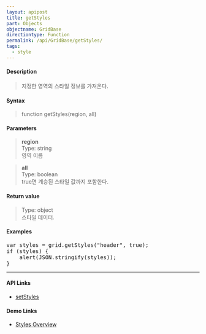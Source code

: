 ```yaml
---
layout: apipost
title: getStyles
part: Objects
objectname: GridBase
directiontype: Function
permalink: /api/GridBase/getStyles/
tags:
  - style
---
```



#### Description

> 지정한 영역의 스타일 정보를 가져온다.  

#### Syntax

> function getStyles(region, all)  

#### Parameters

> **region**  
> Type: string  
> 영역 이름  

> **all**  
> Type: boolean  
> true면 계승된 스타일 값까지 포함한다.  

#### Return value

> Type: object  
> 스타일 데이터.  

#### Examples 

<pre class="prettyprint">
var styles = grid.getStyles("header", true);
if (styles) {
    alert(JSON.stringify(styles));
}
</pre>

---

#### API Links

* [setStyles](/api/GridBase/setStyles)

#### Demo Links

* [Styles Overview](http://demo.realgrid.com/Demo/StylesConcept)